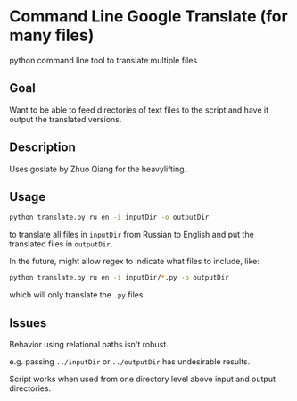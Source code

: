 # Command Line Google Translate (for many files)

python command line tool to translate multiple files

## Goal

Want to be able to feed directories of text files to the script and have it
output the translated versions.

## Description

Uses goslate by Zhuo Qiang for the heavylifting.

## Usage

```bash
python translate.py ru en -i inputDir -o outputDir 
```

to translate all files in `inputDir` from Russian to English and put the
translated files in `outputDir`.

In the future, might allow regex to indicate what files to include, like:

```bash
python translate.py ru en -i inputDir/*.py -o outputDir
```

which will only translate the `.py` files.

## Issues

Behavior using relational paths isn't robust.

e.g. passing `../inputDir` or `../outputDir` has undesirable results.

Script works when used from one directory level above input and output
directories.
